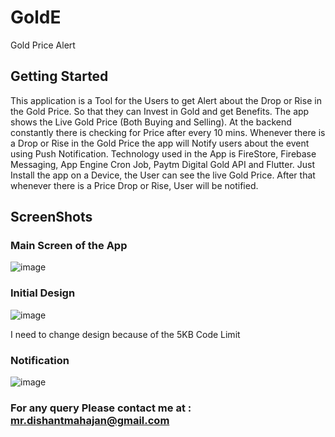 # GoldE

Gold Price Alert

## Getting Started

This application is a Tool for the Users to get Alert about the Drop or Rise in the Gold Price. So that they can Invest in Gold and get Benefits.
The app shows the Live Gold Price (Both Buying and Selling). At the backend constantly there is checking for Price after every 10 mins.
Whenever there is a Drop or Rise in the Gold Price the app will Notify users about the event using Push Notification.
Technology used in the App is FireStore, Firebase Messaging, App Engine Cron Job, Paytm Digital Gold API and Flutter.
Just Install the app on a Device, the User can see the live Gold Price. After that whenever there is a Price Drop or Rise, User will be notified.


## ScreenShots

### Main Screen of the App

![image](https://user-images.githubusercontent.com/25786428/55683545-b16cb480-595e-11e9-9fe8-d33426500ae6.png=250x)

### Initial Design
  
![image](https://user-images.githubusercontent.com/25786428/55683556-d3663700-595e-11e9-8a79-b23359ccc9f1.png)

I need to change design because of the 5KB Code Limit


### Notification

![image](https://user-images.githubusercontent.com/25786428/55683558-d6f9be00-595e-11e9-85b5-022d195d2c01.png)  


### For any query Please contact me at : mr.dishantmahajan@gmail.com  